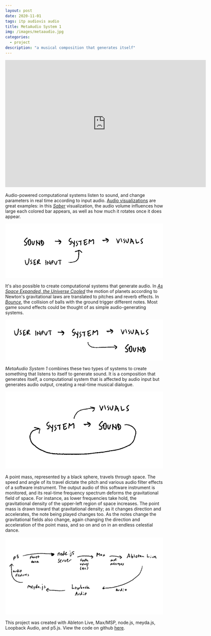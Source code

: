 ```yaml
---
layout: post
date: 2020-11-01
tags: itp audiovis audio
title: MetaAudio System 1
img: /images/metaaudio.jpg
categories:
  - project
description: "a musical composition that generates itself"
---
```


<iframe src="https://player.vimeo.com/video/505501240" width="640" height="405" frameborder="0" allow="autoplay; fullscreen; picture-in-picture" allowfullscreen></iframe>

Audio-powered computational systems listen to sound, and change parameters in real time according to input audio. <a href='/tag/audiovis'>Audio visualizations</a> are great examples: in this <a href="https://vimeo.com/461617887">_Saber_</a> visualization, the audio volume influences how large each colored bar appears, as well as how much it rotates once it does appear.

![](/images/metaaudio/soundin.png)

It's also possible to create computational systems that generate audio. In <a href='/project/2016/12/20/universe.html'>_As Space Expanded, the Universe Cooled_</a> the motion of planets according to Newton's gravitational laws are translated to pitches and reverb effects. In <a href='/sketches/bounce/bounce.html'>_Bounce_</a>, the collision of balls with the ground trigger different notes. Most game sound effects could be thought of as simple audio-generating systems.

![](/images/metaaudio/soundout.png)

_MetaAudio System 1_ combines these two types of systems to create something that listens to itself to generate sound. It is a composition that generates itself, a computational system that is affected by audio input but generates audio output, creating a real-time musical dialogue.

![](/images/metaaudio/metasystem.png)

A point mass, represented by a black sphere, travels through space. The speed and angle of its travel dictate the pitch and various audio filter effects of a software instrument. The output audio of this software instrument is monitored, and its real-time frequency spectrum deforms the gravitational field of space. For instance, as lower frequencies take hold, the gravitational density of the upper-left region of space increases. The point mass is drawn toward that gravitational density; as it changes direction and accelerates, the note being played changes too. As the notes change the gravitational fields also change, again changing the direction and acceleration of the point mass, and so on and on in an endless celestial dance.

![](/images/metaaudio/software.png)

This project was created with Ableton Live, Max/MSP, node.js, meyda.js, Loopback Audio, and p5.js. View the code on github <a href='https://github.com/squidgetx/MetaAudio-System-1'>here</a>.
